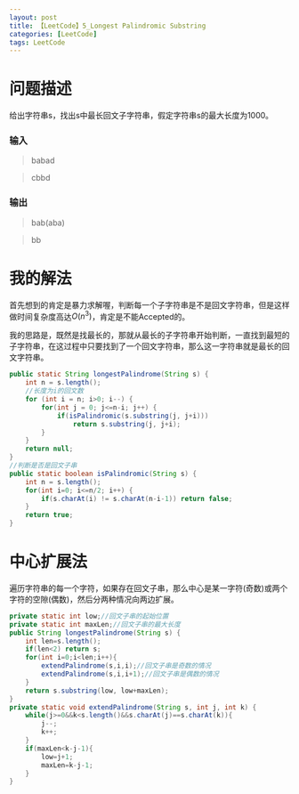 ```yaml
---
layout: post
title: 【LeetCode】5_Longest Palindromic Substring
categories: [LeetCode]
tags: LeetCode
---
```


# 问题描述

给出字符串s，找出s中最长回文子字符串，假定字符串s的最大长度为1000。

### 输入 
> babad

> cbbd

### 输出

> bab(aba)

> bb

# 我的解法

首先想到的肯定是暴力求解喔，判断每一个子字符串是不是回文字符串，但是这样做时间复杂度高达$O(n^3)$，肯定是不能Accepted的。

我的思路是，既然是找最长的，那就从最长的子字符串开始判断，一直找到最短的子字符串，在这过程中只要找到了一个回文字符串，那么这一字符串就是最长的回文字符串。

```java
public static String longestPalindrome(String s) { 
	int n = s.length();
	//长度为i的回文数
	for (int i = n; i>0; i--) {
		for(int j = 0; j<=n-i; j++) {
			if(isPalindromic(s.substring(j, j+i))) 
				return s.substring(j, j+i);
		}
	}
	return null;
}
//判断是否是回文子串
public static boolean isPalindromic(String s) {
	int n = s.length();
	for(int i=0; i<=n/2; i++) {
		if(s.charAt(i) != s.charAt(n-i-1)) return false; 
	}
	return true;	
}
```

# 中心扩展法

遍历字符串的每一个字符，如果存在回文子串，那么中心是某一字符(奇数)或两个字符的空隙(偶数)，然后分两种情况向两边扩展。

```java
private static int low;//回文子串的起始位置
private static int maxLen;//回文子串的最大长度
public String longestPalindrome(String s) {
	int len=s.length();
	if(len<2) return s;
	for(int i=0;i<len;i++){
		extendPalindrome(s,i,i);//回文子串是奇数的情况
		extendPalindrome(s,i,i+1);//回文子串是偶数的情况
	}
	return s.substring(low, low+maxLen);
}
private static void extendPalindrome(String s, int j, int k) {
	while(j>=0&&k<s.length()&&s.charAt(j)==s.charAt(k)){
		j--;
		k++;
	}
	if(maxLen<k-j-1){
		low=j+1;
		maxLen=k-j-1;
	}    
}
```

